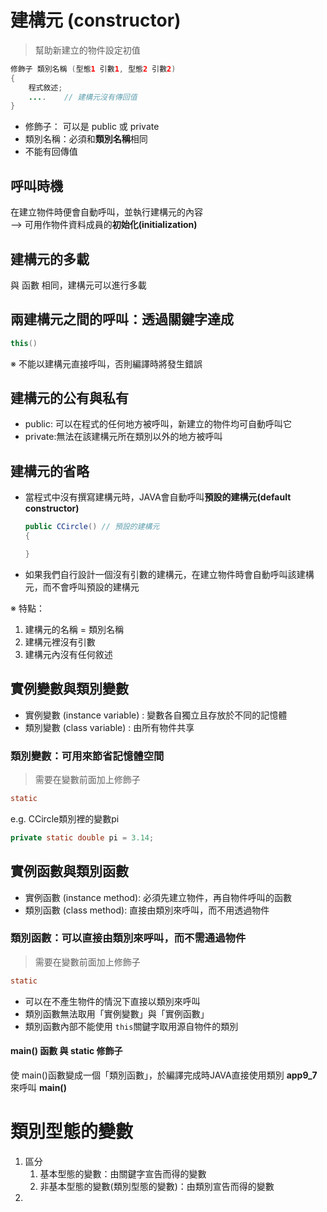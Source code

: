 # 建構元 (constructor)
> 幫助新建立的物件設定初值

```java
修飾子 類別名稱 (型態1 引數1, 型態2 引數2)
{
    程式敘述;
    ....    // 建構元沒有傳回值
}

```
* 修飾子： 可以是 public 或 private
* 類別名稱：必須和**類別名稱**相同
* 不能有回傳值

## 呼叫時機

在建立物件時便會自動呼叫，並執行建構元的內容  
--> 可用作物件資料成員的**初始化(initialization)**

## 建構元的多載

與 函數 相同，建構元可以進行多載

## 兩建構元之間的呼叫：透過關鍵字達成
```java
this()
```
※ 不能以建構元直接呼叫，否則編譯時將發生錯誤

## 建構元的公有與私有

* public: 可以在程式的任何地方被呼叫，新建立的物件均可自動呼叫它
* private:無法在該建構元所在類別以外的地方被呼叫

## 建構元的省略

* 當程式中沒有撰寫建構元時，JAVA會自動呼叫**預設的建構元(default constructor)**
    ```java
    public CCircle() // 預設的建構元
    {

    }
    ```
* 如果我們自行設計一個沒有引數的建構元，在建立物件時會自動呼叫該建構元，而不會呼叫預設的建構元

※ 特點：
1. 建構元的名稱 = 類別名稱
2. 建構元裡沒有引數
3. 建構元內沒有任何敘述
   

## 實例變數與類別變數

* 實例變數 (instance variable) : 變數各自獨立且存放於不同的記憶體
* 類別變數 (class variable) : 由所有物件共享
  
### 類別變數：可用來節省記憶體空間
> 需要在變數前面加上修飾子
```java
static
```
e.g. CCircle類別裡的變數pi
```java
private static double pi = 3.14;
```

## 實例函數與類別函數

* 實例函數 (instance method): 必須先建立物件，再自物件呼叫的函數
* 類別函數 (class method): 直接由類別來呼叫，而不用透過物件

### 類別函數：可以直接由類別來呼叫，而不需通過物件
> 需要在變數前面加上修飾子
```java
static
```
* 可以在不產生物件的情況下直接以類別來呼叫
* 類別函數無法取用「實例變數」與「實例函數」
* 類別函數內部不能使用 ```this```關鍵字取用源自物件的類別

#### main() 函數 與 static 修飾子
使 main()函數變成一個「類別函數」，於編譯完成時JAVA直接使用類別 **app9_7** 來呼叫 **main()**

# 類別型態的變數

1. 區分
   1. 基本型態的變數：由關鍵字宣告而得的變數
   2. 非基本型態的變數(類別型態的變數)：由類別宣告而得的變數
2. 